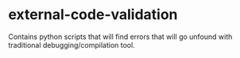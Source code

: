 # external-code-validation
Contains python scripts that will find errors that will go unfound with traditional debugging/compilation tool.
